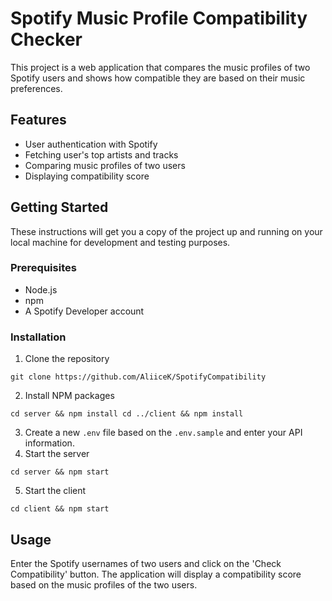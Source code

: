 # Spotify Music Profile Compatibility Checker

This project is a web application that compares the music profiles of two Spotify users and shows how compatible they are based on their music preferences.

## Features

- User authentication with Spotify
- Fetching user's top artists and tracks
- Comparing music profiles of two users
- Displaying compatibility score

## Getting Started

These instructions will get you a copy of the project up and running on your local machine for development and testing purposes.

### Prerequisites

- Node.js
- npm
- A Spotify Developer account

### Installation

1. Clone the repository
  ```
  git clone https://github.com/AliiceK/SpotifyCompatibility
  ```
2. Install NPM packages
  ```
  cd server && npm install cd ../client && npm install
  ```
3. Create a new `.env` file based on the `.env.sample` and enter your API information.
4. Start the server
  ```
  cd server && npm start
  ```
5. Start the client
  ```
  cd client && npm start
  ```
## Usage

Enter the Spotify usernames of two users and click on the 'Check Compatibility' button. The application will display a compatibility score based on the music profiles of the two users.
